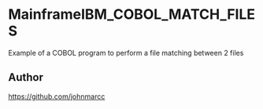 # MainframeIBM_COBOL_MATCH_FILES
Example of a COBOL program to perform a file matching between 2 files


## Author
https://github.com/johnmarcc

